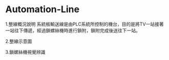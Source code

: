 # Automation-Line
1.整線概況說明
系統板輸送線是由PLC系統所控制的機台，目的是將TV一站接著一站往下傳遞，經過鎖螺絲機時進行鎖附，鎖附完成後送往下一站。

2.整線示意圖


3.鎖螺絲機視覺辨識
